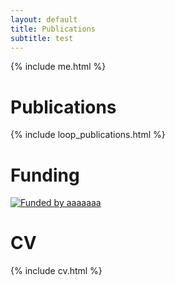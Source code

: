 ```yaml
---
layout: default
title: Publications
subtitle: test
---
```


<div class="content">

  <div id="description">
    {% include me.html %}
  </div>
</div>

<div id="accordion">
  
  <h1 id="pubs" class="panel">Publications</h1>
  <div class="panel-content">
    {% include loop_publications.html %}
  </div>


  <h1 id="funding" class="panel">Funding</h1>
  <div class="panel-content">
    <a href="https://aaaaaa">
      <img class="center" alt="Funded by aaaaaaa"
      src="https://aaaaaa"></a>
  </div>
  
  <h1 id="cv" class="panel">CV</h1>
  <div class="panel-content">
    {% include cv.html %}
  </div>